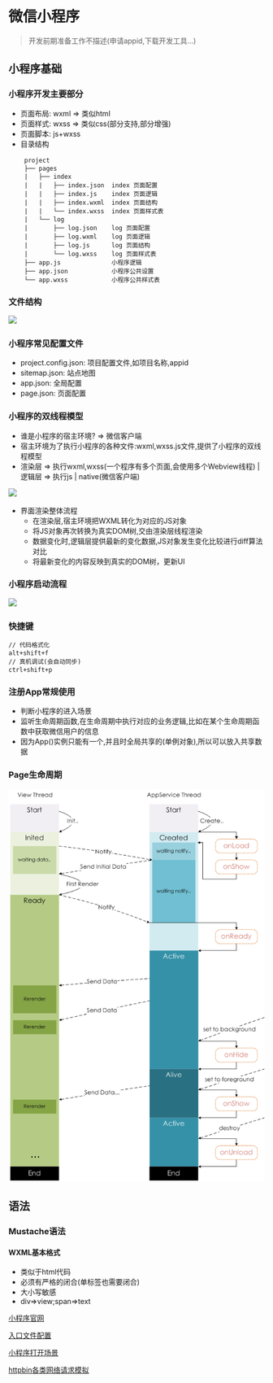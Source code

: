 # 微信小程序

> 开发前期准备工作不描述\(申请appid,下载开发工具...\)

## 小程序基础

### 小程序开发主要部分

* 页面布局: wxml =&gt; 类似html
* 页面样式: wxss =&gt; 类似css\(部分支持,部分增强\)
* 页面脚本: js+wxss
* 目录结构
   ```markup
    project
    ├── pages
    |   ├── index
    |   |   ├── index.json  index 页面配置
    |   |   ├── index.js    index 页面逻辑
    |   |   ├── index.wxml  index 页面结构
    |   |   └── index.wxss  index 页面样式表
    |   └── log
    |       ├── log.json    log 页面配置
    |       ├── log.wxml    log 页面逻辑
    |       ├── log.js      log 页面结构
    |       └── log.wxss    log 页面样式表
    ├── app.js              小程序逻辑
    ├── app.json            小程序公共设置
    └── app.wxss            小程序公共样式表
    ```

### 文件结构

![](/assets/img/wx-1.png)



### 小程序常见配置文件

* project.config.json: 项目配置文件,如项目名称,appid
* sitemap.json: 站点地图
* app.json: 全局配置
* page.json: 页面配置

### 小程序的双线程模型

* 谁是小程序的宿主环境? =&gt; 微信客户端
* 宿主环境为了执行小程序的各种文件:wxml,wxss.js文件,提供了小程序的双线程模型
* 渲染层 =&gt; 执行wxml,wxss\(一个程序有多个页面,会使用多个Webview线程\) \| 逻辑层 =&gt; 执行js  \| native\(微信客户端\)

![](/assets/img/wx-2.png)

* 界面渲染整体流程
  * 在渲染层,宿主环境把WXML转化为对应的JS对象
  * 将JS对象再次转换为真实DOM树,交由渲染层线程渲染
  * 数据变化时,逻辑层提供最新的变化数据,JS对象发生变化比较进行diff算法对比
  * 将最新变化的内容反映到真实的DOM树，更新UI

### 小程序启动流程
![](/assets/img/wx-3.png)


### 快捷键

```text
// 代码格式化
alt+shift+f
// 真机调试(会自动同步)
ctrl+shift+p
```

### 注册App常规使用

* 判断小程序的进入场景
* 监听生命周期函数,在生命周期中执行对应的业务逻辑,比如在某个生命周期函数中获取微信用户的信息
* 因为App\(\)实例只能有一个,并且时全局共享的\(单例对象\),所以可以放入共享数据

### Page生命周期

![](/assets/img/wx-4.png)


## 语法

### Mustache语法

#### WXML基本格式

* 类似于html代码
* 必须有严格的闭合\(单标签也需要闭合\)
* 大小写敏感
* div=&gt;view;span=&gt;text

[小程序官网](https://mp.weixin.qq.com/)

[入口文件配置](https://developers.weixin.qq.com/miniprogram/dev/framework/structure.html)

[小程序打开场景](https://developers.weixin.qq.com/miniprogram/dev/reference/scene-list.html)

[httpbin各类网络请求模拟](http://httpbin.org/)

